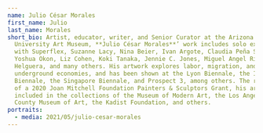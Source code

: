 ```yaml
---
name: Julio César Morales
first_name: Julio
last_name: Morales
short_bio: Artist, educator, writer, and Senior Curator at the Arizona State
  University Art Museum, **Julio César Morales**’ work includes solo exhibitions
  with Superflex, Suzanne Lacy, Nina Beier, Ivan Argote, Claudia Peña Salinas,
  Yoshua Okon, Liz Cohen, Koki Tanaka, Jennie C. Jones, Miguel Angel Rios, Pablo
  Helguera, and many others. His artwork explores labor, migration, and
  underground economies, and has been shown at the Lyon Biennale, the Istanbul
  Biennale, the Singapore Biennale, and Prospect 3, among others. The recipient
  of a 2020 Joan Mitchell Foundation Painters & Sculptors Grant, his art is
  included in the collections of the Museum of Modern Art, the Los Angeles
  County Museum of Art, the Kadist Foundation, and others.
portraits:
  - media: 2021/05/julio-cesar-morales
---
```

